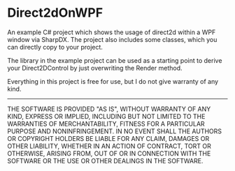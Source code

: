Direct2dOnWPF
=============

An example C# project which shows the usage of direct2d within a WPF window via SharpDX. The project also includes some classes, which you can directly copy to your project. 

The library in the example project can be used as a starting point to derive your Direct2DControl by just overwriting the Render method. 

Everything in this project is free for use, but I do not give warranty of any kind.

---


THE SOFTWARE IS PROVIDED "AS IS", WITHOUT WARRANTY OF ANY KIND, EXPRESS OR
IMPLIED, INCLUDING BUT NOT LIMITED TO THE WARRANTIES OF MERCHANTABILITY,
FITNESS FOR A PARTICULAR PURPOSE AND NONINFRINGEMENT. IN NO EVENT SHALL THE
AUTHORS OR COPYRIGHT HOLDERS BE LIABLE FOR ANY CLAIM, DAMAGES OR OTHER
LIABILITY, WHETHER IN AN ACTION OF CONTRACT, TORT OR OTHERWISE, ARISING FROM,
OUT OF OR IN CONNECTION WITH THE SOFTWARE OR THE USE OR OTHER DEALINGS IN
THE SOFTWARE.
